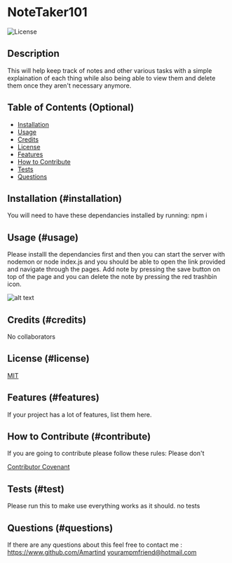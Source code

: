 # NoteTaker101 
![License](https://img.shields.io/badge/License-MIT-blue)
## Description
    
This will help keep track of notes and other various tasks with a simple explaination of each thing while also being able to view them and delete them once they aren't necessary anymore.
    
## Table of Contents (Optional)
    
    
- [Installation](#installation)
- [Usage](#usage)
- [Credits](#credits)
- [License](#license)
- [Features](#features)
- [How to Contribute](#contribute)
- [Tests](#test)
- [Questions](#questions)
    
## Installation (#installation)
    
You will need to have these dependancies installed by running:
npm i
    
## Usage (#usage)
    
    
Please installl the dependancies first and then you can start the server with nodemon or node index.js and you should be able to open the link  provided and navigate through the pages. Add note by pressing the save button on top of the page and you can delete the note by pressing the red trashbin icon.


    
    
![alt text](assets/images/screenshot.png)
    
    
## Credits (#credits)
    
No collaborators
    
## License (#license)
    
[MIT](https://www.google.com/search?q=what+can+i+do+with+a+MIT+license)
    
    
## Features (#features)
    
If your project has a lot of features, list them here.
    
## How to Contribute (#contribute)

If you are going to contribute please follow these rules:
Please don't
    
[Contributor Covenant](https://www.contributor-covenant.org/)


## Tests (#test)

Please run this to make use everything works as it should.
no tests

## Questions (#questions)

If there are any questions about this feel free to contact me :
https://www.github.com/Amartind
yourampmfriend@hotmail.com
    